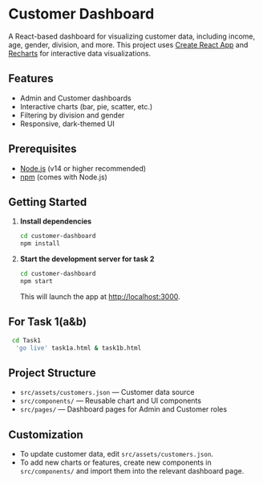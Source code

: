 # Customer Dashboard

A React-based dashboard for visualizing customer data, including income, age, gender, division, and more. This project uses [Create React App](https://github.com/facebook/create-react-app) and [Recharts](https://recharts.org/) for interactive data visualizations.

## Features
- Admin and Customer dashboards
- Interactive charts (bar, pie, scatter, etc.)
- Filtering by division and gender
- Responsive, dark-themed UI

## Prerequisites
- [Node.js](https://nodejs.org/) (v14 or higher recommended)
- [npm](https://www.npmjs.com/) (comes with Node.js)

## Getting Started

1. **Install dependencies**
   ```bash
   cd customer-dashboard
   npm install
   ```

2. **Start the development server for task 2**
   ```bash 
   cd customer-dashboard
   npm start
   ```
   This will launch the app at [http://localhost:3000](http://localhost:3000).

## For Task 1(a&b)
 ```bash
  cd Task1
   'go live' task1a.html & task1b.html
   ```

## Project Structure
- `src/assets/customers.json` — Customer data source
- `src/components/` — Reusable chart and UI components
- `src/pages/` — Dashboard pages for Admin and Customer roles

## Customization
- To update customer data, edit `src/assets/customers.json`.
- To add new charts or features, create new components in `src/components/` and import them into the relevant dashboard page.

